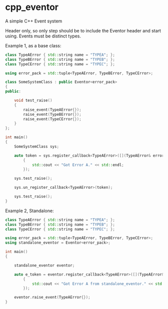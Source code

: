 # cpp_eventor
A simple C++ Event system

Header only, so only step should be to include the Eventor header and start using. Events must be distinct types.

Example 1, as a base class:
```cpp
class TypeAError { std::string name = "TYPEA"; };
class TypeBError { std::string name = "TYPEB"; };
class TypeCError { std::string name = "TYPEC"; };

using error_pack = std::tuple<TypeAError, TypeBError, TypeCError>;

class SomeSystemClass : public Eventor<error_pack>
{
public:

	void test_raise()
	{
		raise_event(TypeAError{});
		raise_event(TypeBError{});
		raise_event(TypeCError{});
	}
};

int main()
{	
	SomeSystemClass sys;

	auto token = sys.register_callback<TypeAError>([](TypeAError& error)
		{
			std::cout << "Got Error A." << std::endl;
		});

	sys.test_raise();

	sys.un_register_callback<TypeAError>(token);

	sys.test_raise();
}
```

Example 2, Standalone:
```cpp
class TypeAError { std::string name = "TYPEA"; };
class TypeBError { std::string name = "TYPEB"; };
class TypeCError { std::string name = "TYPEC"; };

using error_pack = std::tuple<TypeAError, TypeBError, TypeCError>;
using standalone_eventor = Eventor<error_pack>;

int main()
{	

	standalone_eventor eventor;

	auto e_token = eventor.register_callback<TypeAError>([](TypeAError& error)
		{
			std::cout << "Got Error A from standalone_eventor." << std::endl;
		});

	eventor.raise_event(TypeAError{});
}
```

